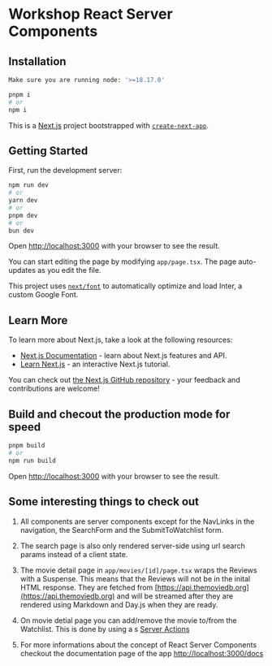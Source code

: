 # Workshop React Server Components

## Installation

```bash
Make sure you are running node: '>=18.17.0'

pnpm i
# or
npm i
```

This is a [Next.js](https://nextjs.org/) project bootstrapped with [`create-next-app`](https://github.com/vercel/next.js/tree/canary/packages/create-next-app).

## Getting Started

First, run the development server:

```bash
npm run dev
# or
yarn dev
# or
pnpm dev
# or
bun dev
```


Open [http://localhost:3000](http://localhost:3000) with your browser to see the result.

You can start editing the page by modifying `app/page.tsx`. The page auto-updates as you edit the file.

This project uses [`next/font`](https://nextjs.org/docs/basic-features/font-optimization) to automatically optimize and load Inter, a custom Google Font.

## Learn More

To learn more about Next.js, take a look at the following resources:

- [Next.js Documentation](https://nextjs.org/docs) - learn about Next.js features and API.
- [Learn Next.js](https://nextjs.org/learn) - an interactive Next.js tutorial.

You can check out [the Next.js GitHub repository](https://github.com/vercel/next.js/) - your feedback and contributions are welcome!

## Build and checout the production mode for speed

```bash
pnpm build
# or
npm run build
```

Open [http://localhost:3000](http://localhost:3000) with your browser to see the result.

## Some interesting things to check out

1. All components are server components except for the NavLinks in the navigation, the SearchForm and the SubmitToWatchlist form.

2. The search page is also only rendered server-side using url search params instead of a client state.

3. The movie detail page in `app/movies/[id]/page.tsx` wraps the Reviews with a Suspense. This means that the Reviews will not be in the inital HTML response. They are fetched from [https://api.themoviedb.org](https://api.themoviedb.org) and will be streamed after they are rendered using Markdown and Day.js when they are ready.

4. On movie detial page you can add/remove the movie to/from the Watchlist. This is done by using a s [Server Actions](https://nextjs.org/docs/app/api-reference/functions/server-actions)

5. For more informations about the concept of React Server Components checkout the documentation page of the app [http://localhost:3000/docs](http://localhost:3000/docs)
